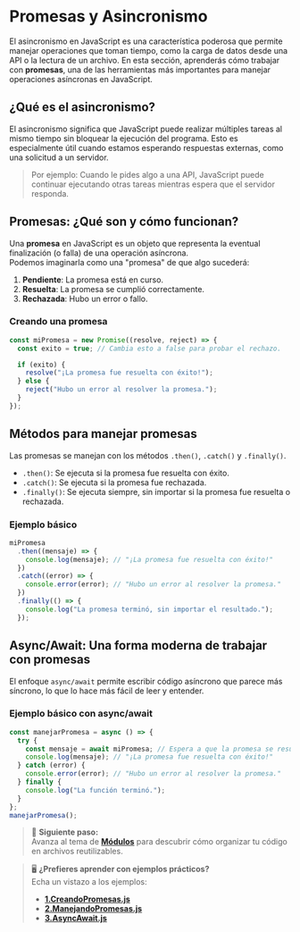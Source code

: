 # Promesas y Asincronismo

El asincronismo en JavaScript es una característica poderosa que permite manejar operaciones que toman tiempo, como la carga de datos desde una API o la lectura de un archivo. En esta sección, aprenderás cómo trabajar con **promesas**, una de las herramientas más importantes para manejar operaciones asíncronas en JavaScript.

## ¿Qué es el asincronismo?

El asincronismo significa que JavaScript puede realizar múltiples tareas al mismo tiempo sin bloquear la ejecución del programa. Esto es especialmente útil cuando estamos esperando respuestas externas, como una solicitud a un servidor.

> Por ejemplo: Cuando le pides algo a una API, JavaScript puede continuar ejecutando otras tareas mientras espera que el servidor responda.

## Promesas: ¿Qué son y cómo funcionan?

Una **promesa** en JavaScript es un objeto que representa la eventual finalización (o falla) de una operación asíncrona.  
Podemos imaginarla como una "promesa" de que algo sucederá:

1. **Pendiente**: La promesa está en curso.
2. **Resuelta**: La promesa se cumplió correctamente.
3. **Rechazada**: Hubo un error o fallo.

### Creando una promesa

```javascript
const miPromesa = new Promise((resolve, reject) => {
  const exito = true; // Cambia esto a false para probar el rechazo.

  if (exito) {
    resolve("¡La promesa fue resuelta con éxito!");
  } else {
    reject("Hubo un error al resolver la promesa.");
  }
});
```

## Métodos para manejar promesas

Las promesas se manejan con los métodos `.then()`, `.catch()` y `.finally()`.

- `.then()`: Se ejecuta si la promesa fue resuelta con éxito.
- `.catch()`: Se ejecuta si la promesa fue rechazada.
- `.finally()`: Se ejecuta siempre, sin importar si la promesa fue resuelta o rechazada.

### Ejemplo básico

```javascript
miPromesa
  .then((mensaje) => {
    console.log(mensaje); // "¡La promesa fue resuelta con éxito!"
  })
  .catch((error) => {
    console.error(error); // "Hubo un error al resolver la promesa."
  })
  .finally(() => {
    console.log("La promesa terminó, sin importar el resultado.");
  });
```

## Async/Await: Una forma moderna de trabajar con promesas

El enfoque `async/await` permite escribir código asíncrono que parece más síncrono, lo que lo hace más fácil de leer y entender.

### Ejemplo básico con async/await

```javascript
const manejarPromesa = async () => {
  try {
    const mensaje = await miPromesa; // Espera a que la promesa se resuelva.
    console.log(mensaje); // "¡La promesa fue resuelta con éxito!"
  } catch (error) {
    console.error(error); // "Hubo un error al resolver la promesa."
  } finally {
    console.log("La función terminó.");
  }
};
manejarPromesa();
```

> 🚀 **Siguiente paso:**  
> Avanza al tema de **[Módulos](./09-modulos.md)** para descubrir cómo organizar tu código en archivos reutilizables.

> 🖥️ **¿Prefieres aprender con ejemplos prácticos?**  
Echa un vistazo a los ejemplos:
> - **[1.CreandoPromesas.js](../2.Ejemplos/08-promesas-y-asincronismo/CreandoPromesas.js)**
> - **[2.ManejandoPromesas.js](../2.Ejemplos/08-promesas-y-asincronismo/ManejandoPromesas.js)**
> - **[3.AsyncAwait.js](../2.Ejemplos/08-promesas-y-asincronismo/AsyncAwait.js)**
